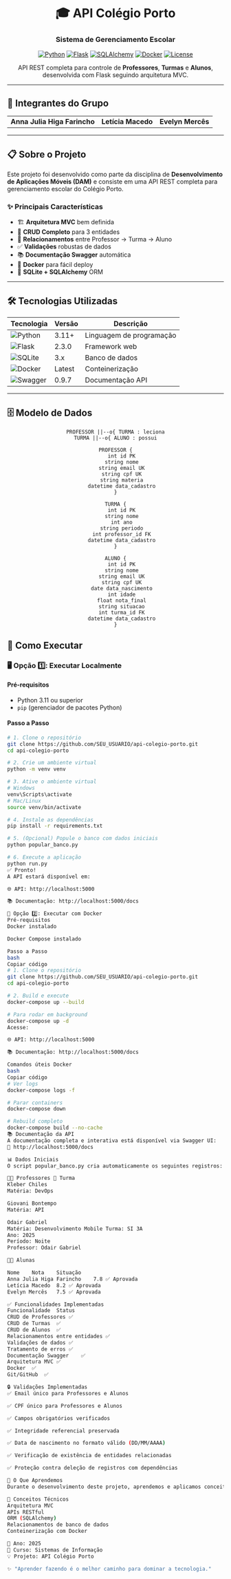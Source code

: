 <div align="center">

# 🎓 API Colégio Porto

### Sistema de Gerenciamento Escolar

[![Python](https://img.shields.io/badge/Python-3.11+-blue.svg)](https://www.python.org/downloads/)
[![Flask](https://img.shields.io/badge/Flask-2.3.0-green.svg)](https://flask.palletsprojects.com/)
[![SQLAlchemy](https://img.shields.io/badge/SQLAlchemy-3.0.5-red.svg)](https://www.sqlalchemy.org/)
[![Docker](https://img.shields.io/badge/Docker-Ready-blue.svg)](https://www.docker.com/)
[![License](https://img.shields.io/badge/License-Educational-yellow.svg)]()

API REST completa para controle de **Professores**, **Turmas** e **Alunos**, desenvolvida com Flask seguindo arquitetura MVC.

</div>

---

## 👥 Integrantes do Grupo

<table>
  <tr>
    <td align="center">
      <b>Anna Julia Higa Farincho</b>
    </td>
    <td align="center">
      <b>Letícia Macedo</b>
    </td>
    <td align="center">
      <b>Evelyn Mercês</b>
    </td>
  </tr>
</table>

---

## 📋 Sobre o Projeto

Este projeto foi desenvolvido como parte da disciplina de **Desenvolvimento de Aplicações Móveis (DAM)** e consiste em uma API REST completa para gerenciamento escolar do Colégio Porto.

### ✨ Principais Características

- 🏗️ **Arquitetura MVC** bem definida
- 🔄 **CRUD Completo** para 3 entidades
- 🔗 **Relacionamentos** entre Professor → Turma → Aluno
- ✅ **Validações** robustas de dados
- 📚 **Documentação Swagger** automática
- 🐳 **Docker** para fácil deploy
- 💾 **SQLite + SQLAlchemy** ORM

---

## 🛠️ Tecnologias Utilizadas

<div align="center">

| Tecnologia | Versão | Descrição |
|------------|--------|-----------|
| ![Python](https://img.shields.io/badge/Python-3776AB?style=for-the-badge&logo=python&logoColor=white) | 3.11+ | Linguagem de programação |
| ![Flask](https://img.shields.io/badge/Flask-000000?style=for-the-badge&logo=flask&logoColor=white) | 2.3.0 | Framework web |
| ![SQLite](https://img.shields.io/badge/SQLite-07405E?style=for-the-badge&logo=sqlite&logoColor=white) | 3.x | Banco de dados |
| ![Docker](https://img.shields.io/badge/Docker-2496ED?style=for-the-badge&logo=docker&logoColor=white) | Latest | Conteinerização |
| ![Swagger](https://img.shields.io/badge/Swagger-85EA2D?style=for-the-badge&logo=swagger&logoColor=black) | 0.9.7 | Documentação API |

</div>

---

## 🗄️ Modelo de Dados

<div align="center">

    PROFESSOR ||--o{ TURMA : leciona
    TURMA ||--o{ ALUNO : possui
    
    PROFESSOR {
        int id PK
        string nome
        string email UK
        string cpf UK
        string materia
        datetime data_cadastro
    }
    
    TURMA {
        int id PK
        string nome
        int ano
        string periodo
        int professor_id FK
        datetime data_cadastro
    }
    
    ALUNO {
        int id PK
        string nome
        string email UK
        string cpf UK
        date data_nascimento
        int idade
        float nota_final
        string situacao
        int turma_id FK
        datetime data_cadastro
    }
  </div>


## 🚀 Como Executar

### 🖥️ Opção 1️⃣: Executar Localmente  

#### **Pré-requisitos**
- Python 3.11 ou superior  
- `pip` (gerenciador de pacotes Python)

#### **Passo a Passo**

```bash
# 1. Clone o repositório
git clone https://github.com/SEU_USUARIO/api-colegio-porto.git
cd api-colegio-porto

# 2. Crie um ambiente virtual
python -m venv venv

# 3. Ative o ambiente virtual
# Windows
venv\Scripts\activate
# Mac/Linux
source venv/bin/activate

# 4. Instale as dependências
pip install -r requirements.txt

# 5. (Opcional) Popule o banco com dados iniciais
python popular_banco.py

# 6. Execute a aplicação
python run.py
✅ Pronto!
A API estará disponível em:

🌐 API: http://localhost:5000

📚 Documentação: http://localhost:5000/docs

🐳 Opção 2️⃣: Executar com Docker
Pré-requisitos
Docker instalado

Docker Compose instalado

Passo a Passo
bash
Copiar código
# 1. Clone o repositório
git clone https://github.com/SEU_USUARIO/api-colegio-porto.git
cd api-colegio-porto

# 2. Build e execute
docker-compose up --build

# Para rodar em background
docker-compose up -d
Acesse:

🌐 API: http://localhost:5000

📚 Documentação: http://localhost:5000/docs

Comandos úteis Docker
bash
Copiar código
# Ver logs
docker-compose logs -f

# Parar containers
docker-compose down

# Rebuild completo
docker-compose build --no-cache
📚 Documentação da API
A documentação completa e interativa está disponível via Swagger UI:
🔗 http://localhost:5000/docs

📊 Dados Iniciais
O script popular_banco.py cria automaticamente os seguintes registros:

👨‍🏫 Professores	🏫 Turma
Kleber Chiles
Matéria: DevOps

Giovani Bontempo
Matéria: API

Odair Gabriel
Matéria: Desenvolvimento Mobile	Turma: SI 3A
Ano: 2025
Período: Noite
Professor: Odair Gabriel

👨‍🎓 Alunas

Nome	Nota	Situação
Anna Julia Higa Farincho	7.8	✅ Aprovada
Letícia Macedo	8.2	✅ Aprovada
Evelyn Mercês	7.5	✅ Aprovada

✅ Funcionalidades Implementadas
Funcionalidade	Status
CRUD de Professores	✅
CRUD de Turmas	✅
CRUD de Alunos	✅
Relacionamentos entre entidades	✅
Validações de dados	✅
Tratamento de erros	✅
Documentação Swagger	✅
Arquitetura MVC	✅
Docker	✅
Git/GitHub	✅

🔒 Validações Implementadas
✅ Email único para Professores e Alunos

✅ CPF único para Professores e Alunos

✅ Campos obrigatórios verificados

✅ Integridade referencial preservada

✅ Data de nascimento no formato válido (DD/MM/AAAA)

✅ Verificação de existência de entidades relacionadas

✅ Proteção contra deleção de registros com dependências

📖 O Que Aprendemos
Durante o desenvolvimento deste projeto, aprendemos e aplicamos conceitos como:

🎯 Conceitos Técnicos
Arquitetura MVC
APIs RESTful
ORM (SQLAlchemy)
Relacionamentos de banco de dados
Conteinerização com Docker

📆 Ano: 2025
🏫 Curso: Sistemas de Informação
💡 Projeto: API Colégio Porto

✨ "Aprender fazendo é o melhor caminho para dominar a tecnologia."

